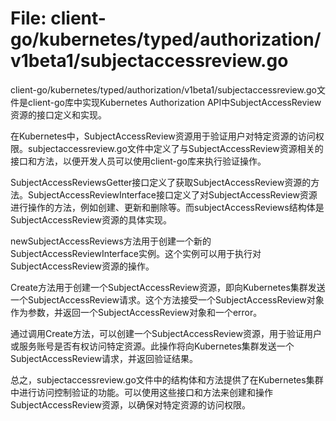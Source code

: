 # File: client-go/kubernetes/typed/authorization/v1beta1/subjectaccessreview.go

client-go/kubernetes/typed/authorization/v1beta1/subjectaccessreview.go文件是client-go库中实现Kubernetes Authorization API中SubjectAccessReview资源的接口定义和实现。

在Kubernetes中，SubjectAccessReview资源用于验证用户对特定资源的访问权限。subjectaccessreview.go文件中定义了与SubjectAccessReview资源相关的接口和方法，以便开发人员可以使用client-go库来执行验证操作。

SubjectAccessReviewsGetter接口定义了获取SubjectAccessReview资源的方法。SubjectAccessReviewInterface接口定义了对SubjectAccessReview资源进行操作的方法，例如创建、更新和删除等。而subjectAccessReviews结构体是SubjectAccessReview资源的具体实现。

newSubjectAccessReviews方法用于创建一个新的SubjectAccessReviewInterface实例。这个实例可以用于执行对SubjectAccessReview资源的操作。

Create方法用于创建一个SubjectAccessReview资源，即向Kubernetes集群发送一个SubjectAccessReview请求。这个方法接受一个SubjectAccessReview对象作为参数，并返回一个SubjectAccessReview对象和一个error。

通过调用Create方法，可以创建一个SubjectAccessReview资源，用于验证用户或服务账号是否有权访问特定资源。此操作将向Kubernetes集群发送一个SubjectAccessReview请求，并返回验证结果。

总之，subjectaccessreview.go文件中的结构体和方法提供了在Kubernetes集群中进行访问控制验证的功能。可以使用这些接口和方法来创建和操作SubjectAccessReview资源，以确保对特定资源的访问权限。

